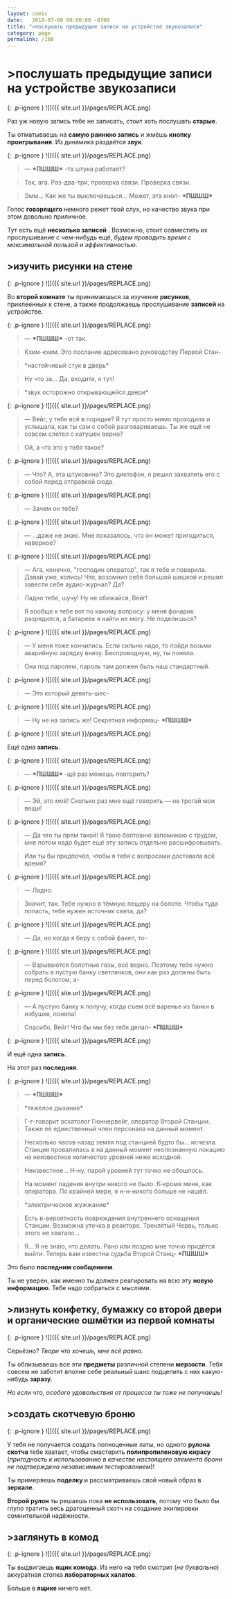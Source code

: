 ```yaml
---
layout: comic
date:   2018-07-08 00:00:00 -0700
title: ">послушать предыдущие записи на устройстве звукозаписи"
category: page
permalink: /188
---
```

# >послушать предыдущие записи на устройстве звукозаписи

{: .p-ignore }
![]({{ site.url }}/pages/REPLACE.png)

Раз уж новую запись тебе не записать, стоит хоть послушать <strong>старые</strong>.

Ты отматываешь на <strong>самую раннюю запись</strong> и жмёшь <strong>кнопку проигрывания</strong>. Из динамика раздаётся <strong>звук</strong>.

{: .p-ignore }
![]({{ site.url }}/pages/REPLACE.png)

<blockquote>— <strong>*ПШШШ*</strong> -та штука работает?</blockquote>

<blockquote>Так, ага. Раз-два-три, проверка связи. Проверка связи.</blockquote>

<blockquote>Эмм… Как же ты выключаешься… Может, эта кноп- <strong>*ПШШШ*</strong></blockquote>

Голос <strong>говорящего </strong>немного режет твой слух, но качество звука при этом довольно приличное.

Тут есть ещё <strong>несколько записей</strong> . Возможно, стоит совместить их прослушивание с чем-нибудь ещё, <em>будем проводить время с максимальной пользой и эффективностью</em>.

## >изучить рисунки на стене

{: .p-ignore }
![]({{ site.url }}/pages/REPLACE.png)

Во <strong>второй комнате</strong> ты принимаешься за изучение <strong>рисунков</strong>, приклеенных к стене, а также продолжаешь прослушивание <strong>записей </strong>на устройстве.

{: .p-ignore }
![]({{ site.url }}/pages/REPLACE.png)

<blockquote>— <strong>*ПШШШ*</strong> -от так. </blockquote>

<blockquote>Кхем-кхем. Это послание адресовано руководству Первой Стан-</blockquote>

<blockquote>*настойчивый стук в дверь* </blockquote>

<blockquote>Ну что за… Да, входите, я тут!</blockquote>

<blockquote>*звук осторожно открывающейся двери*</blockquote>

{: .p-ignore }
![]({{ site.url }}/pages/REPLACE.png)

<blockquote>— Вейг, у тебя всё в порядке? Я тут просто мимо проходила и услышала, как ты сам с собой разговариваешь. Ты же ещё не совсем слетел с катушек верно?</blockquote>

<blockquote>Ой, а что это у тебя такое?</blockquote>

{: .p-ignore }
![]({{ site.url }}/pages/REPLACE.png)

<blockquote>— Что? А, эта штуковина? Это диктофон, я решил захватить его с собой перед отправкой сюда.</blockquote>

{: .p-ignore }
![]({{ site.url }}/pages/REPLACE.png)

<blockquote>— Зачем он тебе?</blockquote>

{: .p-ignore }
![]({{ site.url }}/pages/REPLACE.png)

<blockquote>— …даже не знаю. Мне показалось, что он может пригодиться, наверное?</blockquote>

{: .p-ignore }
![]({{ site.url }}/pages/REPLACE.png)

<blockquote>— Ага, конечно, "господин оператор", так я тебе и поверила. Давай уже, колись! Что, возомнил себя большой шишкой и решил завести себе аудио-журнал? Да? </blockquote>

<blockquote>Ладно тебе, шучу! Ну не обижайся, Вейг!</blockquote>

<blockquote>Я вообще к тебе вот по какому вопросу: у меня фонарик разрядился, а батареек я найти не могу. Не поделишься?</blockquote>

{: .p-ignore }
![]({{ site.url }}/pages/REPLACE.png)

<blockquote>— У меня тоже кончились. Если сильно надо, то пойди возьми аварийную зарядку внизу. Беспроводную, ну, ты поняла.</blockquote>

<blockquote>Она под паролем, пароль там должен быть наш стандартный.</blockquote>

{: .p-ignore }
![]({{ site.url }}/pages/REPLACE.png)

<blockquote>— Это который девять-шес-</blockquote>

{: .p-ignore }
![]({{ site.url }}/pages/REPLACE.png)

<blockquote>— Ну не на запись же! Секретная информац- <strong>*ПШШШ*</strong></blockquote>

{: .p-ignore }
![]({{ site.url }}/pages/REPLACE.png)

Ещё одна <strong>запись</strong>.

{: .p-ignore }
![]({{ site.url }}/pages/REPLACE.png)

<blockquote>— <strong>*ПШШШ* </strong>-щё раз можешь повторить?</blockquote>

{: .p-ignore }
![]({{ site.url }}/pages/REPLACE.png)

<blockquote>— Эй, это моё! Сколько раз мне ещё говорить — не трогай мои вещи!</blockquote>

{: .p-ignore }
![]({{ site.url }}/pages/REPLACE.png)

<blockquote>— Да что ты прям такой! Я твою болтовню запоминаю с трудом, мне потом надо будет ещё эту запись отдельно расшифровывать.</blockquote>

<blockquote>Или ты бы предпочёл, чтобы я тебя с вопросами доставала всё время?</blockquote>

{: .p-ignore }
![]({{ site.url }}/pages/REPLACE.png)

<blockquote>— Ладно.</blockquote>

<blockquote>Значит, так. Тебе нужно в тёмную пещеру на болоте. Чтобы туда попасть, тебе нужен источник света, да?</blockquote>

{: .p-ignore }
![]({{ site.url }}/pages/REPLACE.png)

<blockquote>— Да, но когда я беру с собой факел, то-</blockquote>

{: .p-ignore }
![]({{ site.url }}/pages/REPLACE.png)

<blockquote>— Взрываются болотные газы, всё верно. Поэтому тебе нужно собрать в пустую банку светлячков, они как раз должны быть перед болотом, а-</blockquote>

{: .p-ignore }
![]({{ site.url }}/pages/REPLACE.png)

<blockquote>— А пустую банку я получу, когда съем всё варенье из банки в избушке, поняла!</blockquote>

<blockquote>Спасибо, Вейг! Что бы мы без тебя делал- <strong>*ПШШШ*</strong></blockquote>

{: .p-ignore }
![]({{ site.url }}/pages/REPLACE.png)

И ещё одна <strong>запись</strong>. 

На этот раз <strong>последняя</strong>.

{: .p-ignore }
![]({{ site.url }}/pages/REPLACE.png)

<blockquote>— <strong>*ПШШШ*</strong></blockquote>

<blockquote>*тяжёлое дыхание*</blockquote>

<blockquote>Г-г-говорит эсхатолог Гюннервейг, оператор Второй Станции. Также её единственный член персонала на данный момент.</blockquote>

<blockquote>Несколько часов назад земля под станцией будто бы… исчезла. Станция провалилась в на данный момент неопознанную локацию на неизвестное количество уровней ниже исходной.</blockquote>

<blockquote>Неизвестное… Н-ну, парой уровней тут точно не обошлось.</blockquote>

<blockquote>На момент падения внутри никого не было. К-кроме меня, как оператора. По крайней мере, я н-н-никого больше не нашёл.</blockquote>

<blockquote>*электрическое жужжание*</blockquote>

<blockquote>Есть в-вероятность повреждения внутреннего оснащения Станции. Возможна утечка в реакторе. Треклятый Червь, только этого не хватало…</blockquote>

<blockquote>Я… Я не знаю, что делать. Рано или поздно мне точно придётся выйти. Теперь вам известна судьба Второй Станц- <strong>*ПШШШ*</strong></blockquote>

Это было <strong>последним сообщением</strong>.

Ты не уверен, как именно ты должен реагировать на всю эту <strong>новую информацию</strong>. Тебе надо собраться с мыслями.

## >лизнуть конфетку, бумажку со второй двери и органические ошмётки из первой комнаты

{: .p-ignore }
![]({{ site.url }}/pages/REPLACE.png)

Серьёзно? <em>Твори что хочешь, мне всё равно.</em>

Ты облизываешь все эти <strong>предметы</strong> различной степени <strong>мерзости</strong>. Тебя совсем не заботит вполне себе реальный шанс подцепить с них какую-нибудь <strong>заразу</strong>.

<em>Но если что, особого удовольствия от процесса ты тоже не получаешь!</em>

## >создать скотчевую броню

{: .p-ignore }
![]({{ site.url }}/pages/REPLACE.png)

У тебя не получается создать полноценные латы, но одного <strong>рулона скотча </strong>тебе хватает, чтобы смастерить <strong>полипропиленовую кирасу </strong>(<em>пригодность к использованию в качестве настоящего элемента брони не подтверждена независимым тестированием</em>)!

Ты примеряешь <strong>поделку </strong>и рассматриваешь свой новый образ в <strong>зеркале</strong>.

<strong>Второй рулон</strong> ты решаешь пока <strong>не использовать</strong>, потому что было бы глупо тратить весь драгоценный скотч на создание экипировки сомнительной надёжности.

## >заглянуть в комод

{: .p-ignore }
![]({{ site.url }}/pages/REPLACE.png)

Ты выдвигаешь <strong>ящик комода</strong>. Из него на тебя смотрит (<em>не буквально</em>) аккуратная стопка <strong>лабораторных халатов</strong>.

Больше в <strong>ящике </strong>ничего нет.
